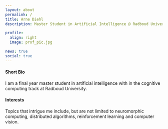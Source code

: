 ```yaml
---
layout: about
permalink: /
title: Arne Diehl
description: Master Student in Artificial Intelligence @ Radboud University

profile:
  align: right
  image: prof_pic.jpg

news: true
social: true
---
```

#### Short Bio

I am a final year master student in artificial intelligence with in the cognitive computing track at Radboud University.

#### Interests
Topics that intrigue me include, but are not limited to neuromorphic computing, distributed algorithms, reinforcement learning and computer vision.

